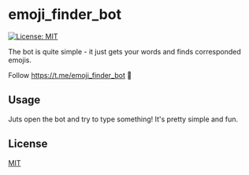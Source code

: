 # emoji_finder_bot
[![License: MIT](https://img.shields.io/badge/License-MIT-yellow.svg)](https://opensource.org/licenses/MIT)

The bot is quite simple - it just gets your words and finds corresponded emojis.

Follow https://t.me/emoji_finder_bot 🐹

## Usage
Juts open the bot and try to type something! It's pretty simple and fun.

## License

[MIT](https://github.com/nishanths/license/blob/master/LICENSE)
